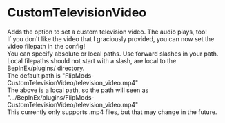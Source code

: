 # CustomTelevisionVideo
Adds the option to set a custom television video. The audio plays, too!<br>
If you don't like the video that I graciously provided, you can now set the video filepath in the config!<br>
You can specify absolute or local paths. Use forward slashes in your path.<br>
Local filepaths should not start with a slash, are local to the BepInEx/plugins/ directory.<br>
The default path is "FlipMods-CustomTelevisionVideo/television_video.mp4"<br>
The above is a local path, so the path will seen as ".../BepInEx/plugins/FlipMods-CustomTelevisionVideo/television_video.mp4"<br>
This currently only supports .mp4 files, but that may change in the future.